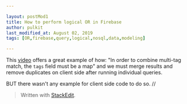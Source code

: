 ```yaml
---

layout: postMod1
title: How to perform logical OR in Firebase
author: pulkit
last_modified_at: August 02, 2019
tags: [OR,firebase,query,logical,nosql,data,modeling]

---
```


This [video]( https://youtu.be/35RlydUf6xo?t=198) offers a great example of how: "In order to combine multi-tag match, the `tags` field must be a map" and we must merge results and remove duplicates on client side after running individual queries.

BUT there wasn't any example for client side code to do so.
//

> Written with [StackEdit](https://stackedit.io/).
<!--stackedit_data:
eyJoaXN0b3J5IjpbLTg2MzE5NTc5OF19
-->